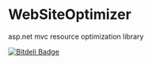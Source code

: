 WebSiteOptimizer
================

asp.net mvc resource optimization library


[![Bitdeli Badge](https://d2weczhvl823v0.cloudfront.net/QuickOrBeDead/websiteoptimizer/trend.png)](https://bitdeli.com/free "Bitdeli Badge")

